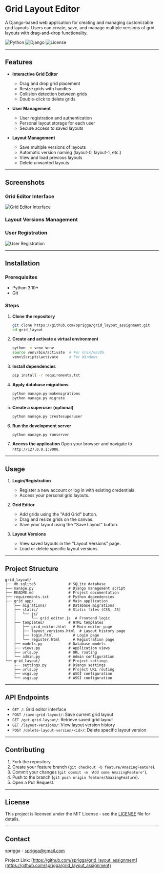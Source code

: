 # Grid Layout Editor

A Django-based web application for creating and managing customizable grid layouts. Users can create, save, and manage multiple versions of grid layouts with drag-and-drop functionality.

![Python](https://img.shields.io/badge/Python-3.10-blue)
![Django](https://img.shields.io/badge/Django-4.2-green)
![License](https://img.shields.io/badge/License-MIT-lightgrey)

---

## Features

- **Interactive Grid Editor**
  - Drag and drop grid placement
  - Resize grids with handles
  - Collision detection between grids
  - Double-click to delete grids

- **User Management**
  - User registration and authentication
  - Personal layout storage for each user
  - Secure access to saved layouts

- **Layout Management**
  - Save multiple versions of layouts
  - Automatic version naming (layout-0, layout-1, etc.)
  - View and load previous layouts
  - Delete unwanted layouts

---

## Screenshots

### Grid Editor Interface
![Grid Editor Interface](screenshots/grid_editor.png)

### Layout Versions Management
<!-- ![Layout Versions Management](screenshots/layout_versions.png) -->

### User Registration
![User Registration](screenshots/register.png)

---

## Installation

### Prerequisites
- Python 3.10+
- Git

### Steps

1. **Clone the repository**
   ```bash
   git clone https://github.com/sprigga/grid_layout_assignment.git
   cd grid_layout
   ```

2. **Create and activate a virtual environment**
   ```bash
   python -m venv venv
   source venv/bin/activate  # For Unix/macOS
   venv\Scripts\activate     # For Windows
   ```

3. **Install dependencies**
   ```bash
   pip install -r requirements.txt
   ```

4. **Apply database migrations**
   ```bash
   python manage.py makemigrations
   python manage.py migrate
   ```

5. **Create a superuser (optional)**
   ```bash
   python manage.py createsuperuser
   ```

6. **Run the development server**
   ```bash
   python manage.py runserver
   ```

7. **Access the application**
   Open your browser and navigate to `http://127.0.0.1:8000`.

---

## Usage

1. **Login/Registration**
   - Register a new account or log in with existing credentials.
   - Access your personal grid layouts.

2. **Grid Editor**
   - Add grids using the "Add Grid" button.
   - Drag and resize grids on the canvas.
   - Save your layout using the "Save Layout" button.

3. **Layout Versions**
   - View saved layouts in the "Layout Versions" page.
   - Load or delete specific layout versions.

---

## Project Structure

```
grid_layout/
├── db.sqlite3               # SQLite database
├── manage.py                # Django management script
├── README.md                # Project documentation
├── requirements.txt         # Python dependencies
├── grid_app/                # Main application
│   ├── migrations/          # Database migrations
│   ├── static/              # Static files (CSS, JS)
│   │   └── js/
│   │       └── grid_editor.js  # Frontend logic
│   ├── templates/           # HTML templates
│   │   ├── grid_editor.html   # Main editor page
│   │   ├── layout_versions.html  # Layout history page
│   │   ├── login.html         # Login page
│   │   └── register.html      # Registration page
│   ├── models.py            # Database models
│   ├── views.py             # Application views
│   ├── urls.py              # URL routing
│   └── admin.py             # Admin configuration
└── grid_layout/             # Project settings
    ├── settings.py          # Django settings
    ├── urls.py              # Project URL routing
    ├── wsgi.py              # WSGI configuration
    └── asgi.py              # ASGI configuration
```

---

## API Endpoints

- `GET /`: Grid editor interface
- `POST /save-grid-layout/`: Save current grid layout
- `GET /get-grid-layout/`: Retrieve saved grid layout
- `GET /layout-versions/`: View layout version history
- `POST /delete-layout-version/<id>/`: Delete specific layout version

---

## Contributing

1. Fork the repository.
2. Create your feature branch (`git checkout -b feature/AmazingFeature`).
3. Commit your changes (`git commit -m 'Add some AmazingFeature'`).
4. Push to the branch (`git push origin feature/AmazingFeature`).
5. Open a Pull Request.

---

## License

This project is licensed under the MIT License - see the [LICENSE](LICENSE) file for details.

---

## Contact

sprigga - [sprigga@gmail.com](mailto:your.email@example.com)

Project Link: [https://github.com/sprigga/grid_layout_assignment](https://github.com/sprigga/grid_layout_assignment)
